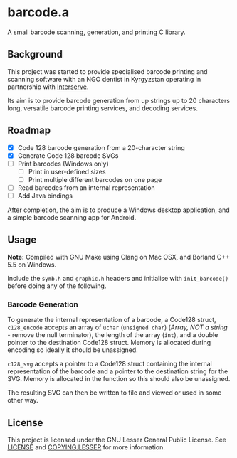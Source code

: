 # barcode.a
A small barcode scanning, generation, and printing C library.

## Background
This project was started to provide specialised barcode printing and scanning
software with an NGO dentist in Kyrgyzstan operating in partnership with
[Interserve](https://interserve.org.au/).

Its aim is to provide barcode generation from up strings up to 20 characters
long, versatile barcode printing services, and decoding services.

## Roadmap
- [x] Code 128 barcode generation from a 20-character string
- [x] Generate Code 128 barcode SVGs
- [ ] Print barcodes (Windows only)
  - [ ] Print in user-defined sizes
  - [ ] Print multiple different barcodes on one page
- [ ] Read barcodes from an internal representation
- [ ] Add Java bindings

After completion, the aim is to produce a Windows desktop application, and a
simple barcode scanning app for Android.

## Usage
**Note:** Compiled with GNU Make using Clang on Mac OSX, and Borland C++ 5.5 on Windows.

Include the `symb.h` and `graphic.h` headers and initialise with `init_barcode()` before doing any of the following.

### Barcode Generation
To generate the internal representation of a barcode, a Code128 struct, `c128_encode`
accepts an array of `uchar` (`unsigned char`) (*Array, NOT a string* - remove the null terminator),
the length of the array (`int`), and a double pointer to the destination Code128
struct. Memory is allocated during encoding so ideally it should be unassigned.

`c128_svg` accepts a pointer to a Code128 struct containing the internal representation
of the barcode and a pointer to the destination string for the SVG. Memory is allocated
in the function so this should also be unassigned.

The resulting SVG can then be written to file and viewed or used in some other way.

## License
This project is licensed under the GNU Lesser General Public License. See [LICENSE](../blob/master/LICENSE) and [COPYING.LESSER](../blob/master/COPYING.LESSER) for more information.
